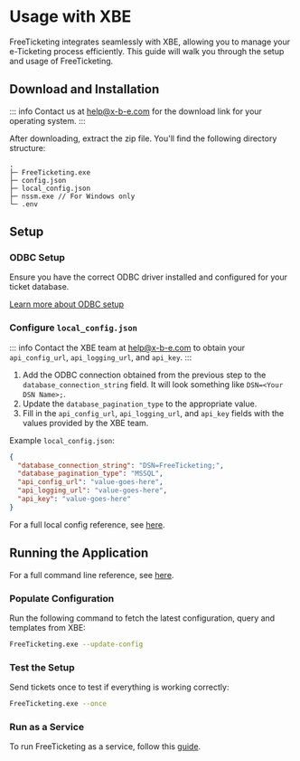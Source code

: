 # Usage with XBE

FreeTicketing integrates seamlessly with XBE, allowing you to manage your e-Ticketing process efficiently. This guide will walk you through the setup and usage of FreeTicketing.

## Download and Installation

::: info
Contact us at [help@x-b-e.com](mailto:help@x-b-e.com) for the download link for your operating system.
:::

After downloading, extract the zip file. You'll find the following directory structure:

```
.
├─ FreeTicketing.exe
├─ config.json
├─ local_config.json
├─ nssm.exe // For Windows only
└─ .env
```

## Setup

### ODBC Setup

Ensure you have the correct ODBC driver installed and configured for your ticket database.

[Learn more about ODBC setup](./odbc-setup.md)

### Configure `local_config.json`

::: info
Contact the XBE team at [help@x-b-e.com](mailto:help@x-b-e.com) to obtain your `api_config_url`, `api_logging_url`, and `api_key`.
:::

1. Add the ODBC connection obtained from the previous step to the `database_connection_string` field. It will look something like `DSN=<Your DSN Name>;`.
2. Update the `database_pagination_type` to the appropriate value.
3. Fill in the `api_config_url`, `api_logging_url`, and `api_key` fields with the values provided by the XBE team.

Example `local_config.json`:

```json
{
  "database_connection_string": "DSN=FreeTicketing;",
  "database_pagination_type": "MSSQL",
  "api_config_url": "value-goes-here",
  "api_logging_url": "value-goes-here",
  "api_key": "value-goes-here"
}
```

For a full local config reference, see [here](../reference/local-config.md).

## Running the Application

For a full command line reference, see [here](../reference/cli.md).

### Populate Configuration

Run the following command to fetch the latest configuration, query and templates from XBE:

```bash
FreeTicketing.exe --update-config
```

### Test the Setup

Send tickets once to test if everything is working correctly:

```bash
FreeTicketing.exe --once
```

### Run as a Service

To run FreeTicketing as a service, follow this [guide](./running-as-service.md).
